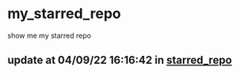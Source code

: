 # my_starred_repo
show me my starred repo

update at 04/09/22 16:16:42 in [starred_repo](./index.html)
---

